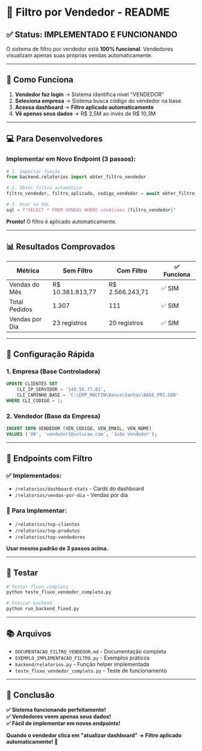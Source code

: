 # 🎯 Filtro por Vendedor - README

## ✅ Status: **IMPLEMENTADO E FUNCIONANDO**

O sistema de filtro por vendedor está **100% funcional**. Vendedores visualizam apenas suas próprias vendas automaticamente.

---

## 🚀 Como Funciona

1. **Vendedor faz login** → Sistema identifica nível "VENDEDOR"
2. **Seleciona empresa** → Sistema busca código do vendedor na base
3. **Acessa dashboard** → **Filtro aplicado automaticamente**
4. **Vê apenas seus dados** → R$ 2,5M ao invés de R$ 10,3M

---

## 💻 Para Desenvolvedores

### **Implementar em Novo Endpoint (3 passos):**

```python
# 1. Importar função
from backend.relatorios import obter_filtro_vendedor

# 2. Obter filtro automático  
filtro_vendedor, filtro_aplicado, codigo_vendedor = await obter_filtro_vendedor(request)

# 3. Usar na SQL
sql = f"SELECT * FROM VENDAS WHERE condicoes {filtro_vendedor}"
```

**Pronto!** O filtro é aplicado automaticamente.

---

## 📊 Resultados Comprovados

| Métrica | Sem Filtro | Com Filtro | ✅ Funciona |
|---------|-------------|------------|------------|
| Vendas do Mês | R$ 10.381.813,77 | R$ 2.566.243,71 | ✅ SIM |
| Total Pedidos | 1.307 | 111 | ✅ SIM |
| Vendas por Dia | 23 registros | 20 registros | ✅ SIM |

---

## 🔧 Configuração Rápida

### **1. Empresa (Base Controladora)**
```sql
UPDATE CLIENTES SET
    CLI_IP_SERVIDOR = '149.56.77.81',
    CLI_CAMINHO_BASE = 'C:\ERP_MACFIN\Banco\Santos\BASE_PRI.GDB'
WHERE CLI_CODIGO = 1;
```

### **2. Vendedor (Base da Empresa)**
```sql
INSERT INTO VENDEDOR (VEN_CODIGO, VEN_EMAIL, VEN_NOME)
VALUES ('08', 'vendedor1@solucao.com', 'João Vendedor');
```

---

## 🎯 Endpoints com Filtro

### ✅ **Implementados:**
- `/relatorios/dashboard-stats` - Cards do dashboard
- `/relatorios/vendas-por-dia` - Vendas por dia

### 🔄 **Para Implementar:**
- `/relatorios/top-clientes`
- `/relatorios/top-produtos`
- `/relatorios/top-vendedores`

**Usar mesmo padrão de 3 passos acima.**

---

## 🧪 Testar

```bash
# Testar fluxo completo
python teste_fluxo_vendedor_completo.py

# Iniciar backend
python run_backend_fixed.py
```

---

## 📚 Arquivos

- `DOCUMENTACAO_FILTRO_VENDEDOR.md` - Documentação completa
- `EXEMPLO_IMPLEMENTACAO_FILTRO.py` - Exemplos práticos
- `backend/relatorios.py` - Função helper implementada
- `teste_fluxo_vendedor_completo.py` - Teste de funcionamento

---

## 🎉 Conclusão

**✅ Sistema funcionando perfeitamente!**  
**✅ Vendedores veem apenas seus dados!**  
**✅ Fácil de implementar em novos endpoints!**

**Quando o vendedor clica em "atualizar dashboard" → Filtro aplicado automaticamente! 🎯** 